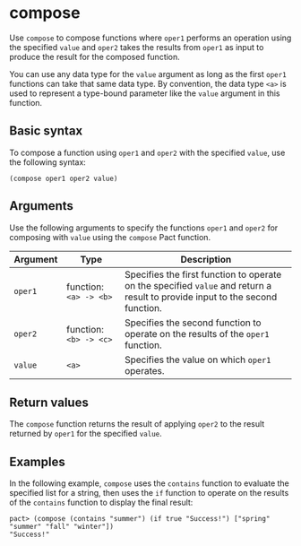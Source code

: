 # compose

Use `compose` to compose functions where `oper1` performs an operation using the specified `value` and `oper2` takes the results from `oper1` as input to produce the result for the composed function.

You can use any data type for the `value` argument as long as the first `oper1` functions can take that same data type.
By convention, the data type `<a>` is used to represent a type-bound parameter like the `value` argument in this function.

## Basic syntax

To compose a function using `oper1` and `oper2` with the specified `value`, use the following syntax:

```pact
(compose oper1 oper2 value)
```

## Arguments

Use the following arguments to specify the functions `oper1` and `oper2` for composing with `value` using the `compose` Pact function.

| Argument | Type | Description |
| --- | --- | --- |
| `oper1` | function: `<a> -> <b>` | Specifies the first function to operate on the specified `value` and return a result to provide input to the second function. |
| `oper2` | function: `<b> -> <c>` | Specifies the second function to operate on the results of the `oper1` function. |
| `value` | `<a>` | Specifies the value on which `oper1` operates. |

## Return values

The `compose` function returns the result of applying `oper2` to the result returned by `oper1` for the specified `value`.

## Examples

In the following example, `compose` uses the `contains` function to evaluate the specified list for a string, then uses the `if` function to operate on the results of the `contains` function to display the final result:

```pact
pact> (compose (contains "summer") (if true "Success!") ["spring" "summer" "fall" "winter"]) 
"Success!"
```
